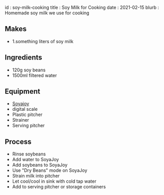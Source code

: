 id         : soy-milk-cooking
title      : Soy Milk for Cooking
date       : 2021-02-15
blurb      : Homemade soy milk we use for cooking

## Makes

* 1.something liters of soy milk

## Ingredients

* 120g soy beans
* 1500ml filtered water

## Equipment

* [Soyajoy](https://www.sanlinxusa.com/store/)
* digital scale
* Plastic pitcher
* Strainer
* Serving pitcher

## Process

* Rinse soybeans
* Add water to SoyaJoy
* Add soybeans to SoyaJoy
* Use "Dry Beans" mode on SoyaJoy
* Strain milk into pitcher
* Let cool/cool in sink with cold tap water
* Add to serving pitcher or storage containers
